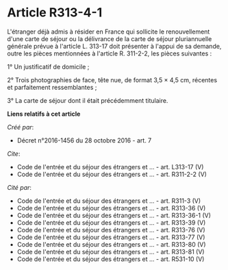 # Article R313-4-1

L'étranger déjà admis à résider en France qui sollicite le renouvellement d'une carte de séjour ou la délivrance de la carte
de séjour pluriannuelle générale prévue à l'article L. 313-17 doit présenter à l'appui de sa demande, outre les pièces
mentionnées à l'article R. 311-2-2, les pièces suivantes : 

1° Un justificatif de domicile ; 

2° Trois photographies de face, tête nue, de format 3,5 × 4,5 cm, récentes et parfaitement ressemblantes ; 

3° La carte de séjour dont il était précédemment titulaire.

**Liens relatifs à cet article**

_Créé par_:

  - Décret n°2016-1456 du 28 octobre 2016 - art. 7

_Cite_:

  - Code de l'entrée et du séjour des étrangers et ... - art. L313-17 (V)
  - Code de l'entrée et du séjour des étrangers et ... - art. R311-2-2 (V)

_Cité par_:

  - Code de l'entrée et du séjour des étrangers et ... - art. R311-3 (V)
  - Code de l'entrée et du séjour des étrangers et ... - art. R313-36 (V)
  - Code de l'entrée et du séjour des étrangers et ... - art. R313-36-1 (V)
  - Code de l'entrée et du séjour des étrangers et ... - art. R313-39 (V)
  - Code de l'entrée et du séjour des étrangers et ... - art. R313-76 (V)
  - Code de l'entrée et du séjour des étrangers et ... - art. R313-77 (V)
  - Code de l'entrée et du séjour des étrangers et ... - art. R313-80 (V)
  - Code de l'entrée et du séjour des étrangers et ... - art. R313-81 (V)
  - Code de l'entrée et du séjour des étrangers et ... - art. R531-10 (V)
